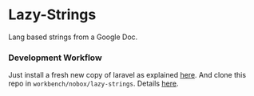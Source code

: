 Lazy-Strings
============

Lang based strings from a Google Doc.

### Development Workflow
Just install a fresh new copy of laravel as explained [here](http://laravel.com/docs/installation). And clone this repo in ```workbench/nobox/lazy-strings```. Details [here](http://laravel.com/docs/packages#development-workflow).
